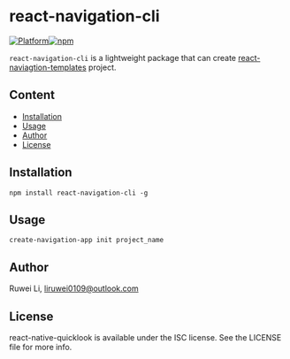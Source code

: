 # react-navigation-cli  
[![Platform](https://img.shields.io/badge/platform-mac_windows-brightgreen.svg?style=flat)](#)[![npm](https://img.shields.io/npm/v/react-navigation-cli.svg)](https://www.npmjs.com/package/react-navigation-cli)

`react-navigation-cli` is a lightweight package that can create [react-naviagtion-templates](https://www.npmjs.com/package/react-navigation-templates) project.

## Content
* [Installation](#1)
* [Usage](#3)
* [Author](#4)
* [License](#5)

## <a id=1>Installation</a>

~~~node
npm install react-navigation-cli -g
~~~

## <a id=3>Usage</a>

~~~node
create-navigation-app init project_name
~~~

## <a id=4>Author</a>

Ruwei Li, liruwei0109@outlook.com

## <a id=5>License</a>

react-native-quicklook is available under the ISC license. See the LICENSE file for more info.





